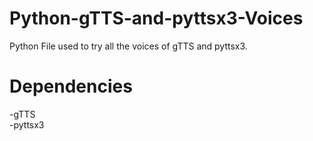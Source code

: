 # Python-gTTS-and-pyttsx3-Voices
Python File used to try all the voices of gTTS and pyttsx3.

# Dependencies
-gTTS <br>
-pyttsx3
